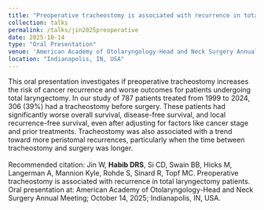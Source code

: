 ```yaml
---	
title: "Preoperative tracheostomy is associated with recurrence in total laryngectomy patients"	
collection: talks	
permalink: /talks/jin2025preoperative
date: 2025-10-14
type: "Oral Presentation"
venue: 'American Academy of Otolaryngology-Head and Neck Surgery Annual Meeting'
location: "Indianapolis, IN, USA"
---	
```

This oral presentation investigates if preoperative tracheostomy increases the risk of cancer recurrence and worse outcomes for patients undergoing total laryngectomy. In our study of 787 patients treated from 1999 to 2024, 306 (39%) had a tracheostomy before surgery. These patients had significantly worse overall survival, disease-free survival, and local recurrence-free survival, even after adjusting for factors like cancer stage and prior treatments. Tracheostomy was also associated with a trend toward more peristomal recurrences, particularly when the time between tracheostomy and surgery was longer.
<br><br>
Recommended citation: Jin W, **Habib DRS**, Si CD, Swain BB, Hicks M, Langerman A, Mannion Kyle, Rohde S, Sinard R, Topf MC. Preoperative tracheostomy is associated with recurrence in total laryngectomy patients. Oral presentation at: American Academy of Otolaryngology-Head and Neck Surgery Annual Meeting; October 14, 2025; Indianapolis, IN, USA. 
